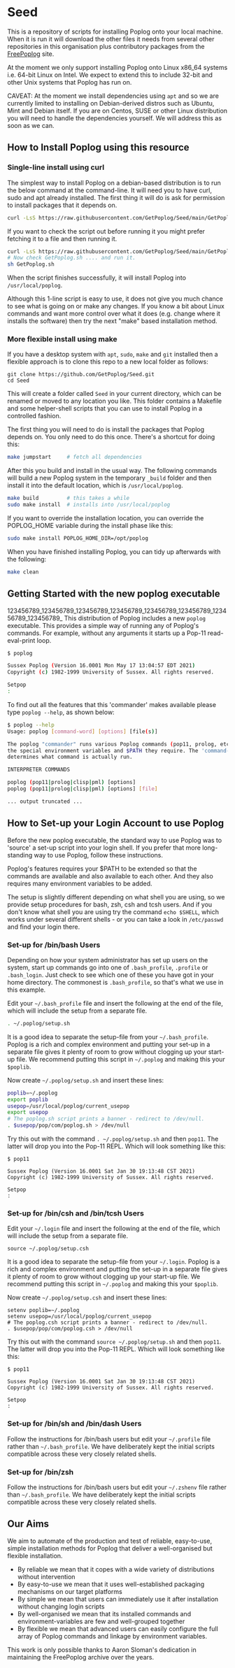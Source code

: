 # Seed

This is a repository of scripts for installing Poplog onto your local machine. 
When it is run it will download the other files it needs from several other 
repositories in this organisation plus contributory packages from the 
[FreePoplog](https://www.cs.bham.ac.uk/research/projects/poplog/freepoplog.html) 
site.

At the moment we only support installing Poplog onto Linux x86_64 systems i.e.
64-bit Linux on Intel. We expect to extend this to include 32-bit and other Unix
systems that Poplog has run on. 

CAVEAT: At the moment we install dependencies using `apt` and so we are currently 
limited to installing on Debian-derived distros such as Ubuntu, Mint and Debian 
itself. If you are on Centos, SUSE or other Linux distribution you will need to 
handle the dependencies yourself. We will address this as soon as we can.

## How to Install Poplog using this resource

### Single-line install using curl

The simplest way to install Poplog on a debian-based distribution is to run the
below command at the command-line. It will need you to have curl, sudo and apt
already installed. The first thing it will do is ask for permission to install
packages that it depends on.

```sh
curl -LsS https://raw.githubusercontent.com/GetPoplog/Seed/main/GetPoplog.sh | sh
```

If you want to check the script out before running it you might prefer fetching
it to a file and then running it.

```sh
curl -LsS https://raw.githubusercontent.com/GetPoplog/Seed/main/GetPoplog.sh -o GetPoplog.sh
# Now check GetPoplog.sh .... and run it.
sh GetPoplog.sh
```

When the script finishes successfully, it will install Poplog into `/usr/local/poplog`.

Although this 1-line script is easy to use, it does not give you much chance to see 
what is going on or make any changes. If you know a bit about Linux commands and 
want more control over what it does (e.g. change where it installs the software)
then try the next "make" based installation method.

### More flexible install using make

If you have a desktop system with `apt`, `sudo`, `make` and `git` installed then 
a flexible approach is to clone this repo to a new local folder as follows:

```
git clone https://github.com/GetPoplog/Seed.git
cd Seed
```

This will create a folder called `Seed` in your current directory, which can
be renamed or moved to any location you like. This folder contains a Makefile
and some helper-shell scripts that you can use to install Poplog in a 
controlled fashion.

The first thing you will need to do is install the packages that Poplog depends
on. You only need to do this once. There's a shortcut for doing this:

```sh
make jumpstart     # fetch all dependencies
```

After this you build and install in the usual way. The following commands
will build a new Poplog system in the temporary `_build` folder and then
install it into the default location, which is `/usr/local/poplog`. 

```sh
make build         # this takes a while
sudo make install  # installs into /usr/local/poplog
```

If you want to override the installation location, you can override the
POPLOG_HOME variable during the install phase like this:

```sh
sudo make install POPLOG_HOME_DIR=/opt/poplog
```

When you have finished installing Poplog, you can tidy up afterwards with the 
following:
```sh
make clean
```

## Getting Started with the new poplog executable

123456789_123456789_123456789_123456789_123456789_123456789_123456789_123456789_
This distribution of Poplog includes a new `poplog` executable. This provides a
simple way of running any of Poplog's commands. For example, without any arguments
it starts up a Pop-11 read-eval-print loop.

```sh
$ poplog

Sussex Poplog (Version 16.0001 Mon May 17 13:04:57 EDT 2021)
Copyright (c) 1982-1999 University of Sussex. All rights reserved.

Setpop
: 
```

To find out all the features that this 'commander' makes available please type
`poplog --help`, as shown below:
```sh
$ poplog --help 
Usage: poplog [command-word] [options] [file(s)]

The poplog "commander" runs various Poplog commands (pop11, prolog, etc) with
the special environment variables and $PATH they require. The 'command-word'
determines what command is actually run.

INTERPRETER COMMANDS

poplog (pop11|prolog|clisp|pml) [options]
poplog (pop11|prolog|clisp|pml) [options] [file]

... output truncated ...
```


## How to Set-up your Login Account to use Poplog

Before the new poplog executable, the standard way to use Poplog was to 'source'
a set-up script into your login shell. If you prefer that more long-standing 
way to use Poplog, follow these instructions.

Poplog's features requires your $PATH to be extended so that the commands are 
available and also available to each other. And they also requires many environment 
variables to be added. 

The setup is slightly different depending on what shell you are using, so we 
provide setup procedures for bash, zsh, csh and tcsh users. And if you don't know 
what shell you are using try the command `echo $SHELL`, which works under several 
different shells - or you can take a look in `/etc/passwd` and find your login
there.

### Set-up for /bin/bash Users

Depending on how your system administrator has set up users on the system, 
start up commands go into one of `.bash_profile`, `.profile` or `.bash_login`.
Just check to see which one of these you have got in your home directory. The
commonest is `.bash_profile`, so that's what we use in this example.

Edit your `~/.bash_profile` file and insert the following at the end of
the file, which will include the setup from a separate file.

```sh
. ~/.poplog/setup.sh
```

It is a good idea to separate the setup-file from your `~/.bash_profile`. Poplog
is a rich and complex environment and putting your set-up in a separate file gives
it plenty of room to grow without clogging up your start-up file. We recommend
putting this script in `~/.poplog` and making this your `$poplib`.

Now create `~/.poplog/setup.sh` and insert these lines:
```sh
poplib=~/.poplog
export poplib
usepop=/usr/local/poplog/current_usepop
export usepop
# The poplog.sh script prints a banner - redirect to /dev/null.
. $usepop/pop/com/poplog.sh > /dev/null
```

Try this out with the command `. ~/.poplog/setup.sh` and then 
`pop11`. The latter will drop you into the Pop-11 REPL. Which will look
something like this:
```
$ pop11

Sussex Poplog (Version 16.0001 Sat Jan 30 19:13:48 CST 2021)
Copyright (c) 1982-1999 University of Sussex. All rights reserved.

Setpop
:
```

### Set-up for /bin/csh and /bin/tcsh Users

Edit your `~/.login` file and insert the following at the end of
the file, which will include the setup from a separate file. 

```shell
source ~/.poplog/setup.csh
```

It is a good idea to separate the setup-file from your `~/.login`. Poplog
is a rich and complex environment and putting the set-up in a separate file gives
it plenty of room to grow without clogging up your start-up file. We recommend
putting this script in `~/.poplog` and making this your `$poplib`.

Now create `~/.poplog/setup.csh` and insert these lines:
```shell
setenv poplib=~/.poplog
setenv usepop=/usr/local/poplog/current_usepop
# The poplog.csh script prints a banner - redirect to /dev/null.
. $usepop/pop/com/poplog.csh > /dev/null
```

Try this out with the command `source ~/.poplog/setup.sh` and then 
`pop11`. The latter will drop you into the Pop-11 REPL. Which will look
something like this:
```shell
$ pop11

Sussex Poplog (Version 16.0001 Sat Jan 30 19:13:48 CST 2021)
Copyright (c) 1982-1999 University of Sussex. All rights reserved.

Setpop
:
```

### Set-up for /bin/sh and /bin/dash Users

Follow the instructions for /bin/bash users but edit your `~/.profile` 
file rather than `~/.bash_profile`. We have deliberately kept the 
initial scripts compatible across these very closely related shells.

### Set-up for /bin/zsh

Follow the instructions for /bin/bash users but edit your `~/.zshenv` 
file rather than `~/.bash_profile`. We have deliberately kept the 
initial scripts compatible across these very closely related shells.

## Our Aims

We aim to automate of the production and test of reliable, easy-to-use, simple installation methods for Poplog that deliver a well-organised but flexible installation.
- By reliable we mean that it copes with a wide variety of distributions without intervention
- By easy-to-use we mean that it uses well-established packaging mechanisms on our target platforms
- By simple we mean that users can immediately use it after installation without changing login scripts
- By well-organised we mean that its installed commands and environment-variables are few and well-grouped together
- By flexible we mean that advanced users can easily configure the full array of Poplog commands and linkage by environment variables.

This work is only possible thanks to Aaron Sloman's dedication in maintaining
the FreePoplog archive over the years.
